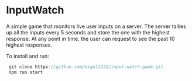 # InputWatch
A simple game that monitors live user inputs on a server. The server tallies up all the inputs every 5 seconds and store the one with the highest response.
At any point in time, the user can request to see the past 10 highest responses.

To install and run:
```javascript
 git clone https://github.com/bigal2331/input-watch-game.git
 npm run start
